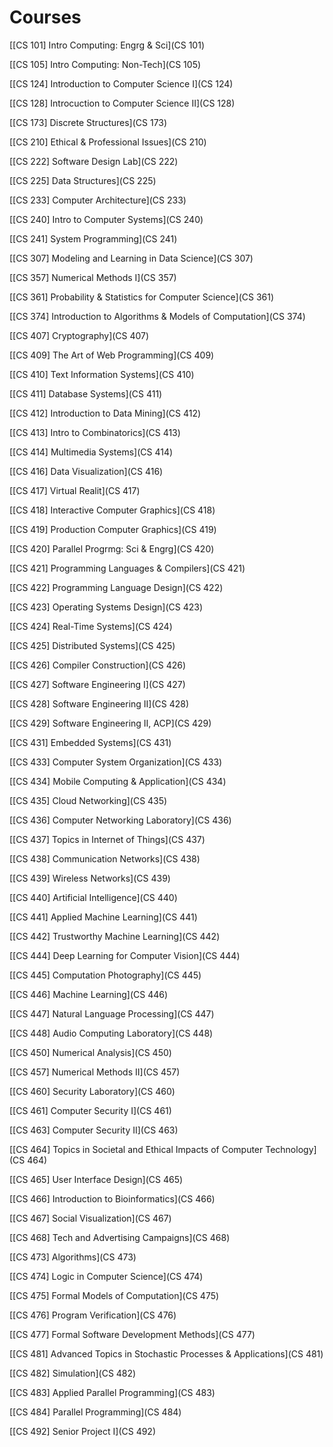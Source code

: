 # Courses

[[CS 101] Intro Computing: Engrg & Sci](CS 101)

[[CS 105] Intro Computing: Non-Tech](CS 105)

[[CS 124] Introduction to Computer Science I](CS 124)

[[CS 128] Introcuction to Computer Science II](CS 128)

[[CS 173] Discrete Structures](CS 173)

[[CS 210] Ethical & Professional Issues](CS 210)

[[CS 222] Software Design Lab](CS 222)

[[CS 225] Data Structures](CS 225)

[[CS 233] Computer Architecture](CS 233)

[[CS 240] Intro to Computer Systems](CS 240)

[[CS 241] System Programming](CS 241)

[[CS 307] Modeling and Learning in Data Science](CS 307)

[[CS 357] Numerical Methods I](CS 357)

[[CS 361] Probability & Statistics for Computer Science](CS 361)

[[CS 374] Introduction to Algorithms & Models of Computation](CS 374)

[[CS 407] Cryptography](CS 407)

[[CS 409] The Art of Web Programming](CS 409)

[[CS 410] Text Information Systems](CS 410)

[[CS 411] Database Systems](CS 411)

[[CS 412] Introduction to Data Mining](CS 412)

[[CS 413] Intro to Combinatorics](CS 413)

[[CS 414] Multimedia Systems](CS 414)

[[CS 416] Data Visualization](CS 416)

[[CS 417] Virtual Realit](CS 417)

[[CS 418] Interactive Computer Graphics](CS 418)

[[CS 419] Production Computer Graphics](CS 419)

[[CS 420] Parallel Progrmg: Sci & Engrg](CS 420)

[[CS 421] Programming Languages & Compilers](CS 421)

[[CS 422] Programming Language Design](CS 422)

[[CS 423] Operating Systems Design](CS 423)

[[CS 424] Real-Time Systems](CS 424)

[[CS 425] Distributed Systems](CS 425)

[[CS 426] Compiler Construction](CS 426)

[[CS 427] Software Engineering I](CS 427)

[[CS 428] Software Engineering II](CS 428)

[[CS 429] Software Engineering II, ACP](CS 429)

[[CS 431] Embedded Systems](CS 431)

[[CS 433] Computer System Organization](CS 433)

[[CS 434] Mobile Computing & Application](CS 434)

[[CS 435] Cloud Networking](CS 435)

[[CS 436] Computer Networking Laboratory](CS 436)

[[CS 437] Topics in Internet of Things](CS 437)

[[CS 438] Communication Networks](CS 438)

[[CS 439] Wireless Networks](CS 439)

[[CS 440] Artificial Intelligence](CS 440)

[[CS 441] Applied Machine Learning](CS 441)

[[CS 442] Trustworthy Machine Learning](CS 442)

[[CS 444] Deep Learning for Computer Vision](CS 444)

[[CS 445] Computation Photography](CS 445)

[[CS 446] Machine Learning](CS 446)

[[CS 447] Natural Language Processing](CS 447)

[[CS 448] Audio Computing Laboratory](CS 448)

[[CS 450] Numerical Analysis](CS 450)

[[CS 457] Numerical Methods II](CS 457)

[[CS 460] Security Laboratory](CS 460)

[[CS 461] Computer Security I](CS 461)

[[CS 463] Computer Security II](CS 463)

[[CS 464] Topics in Societal and Ethical Impacts of Computer Technology](CS 464)

[[CS 465] User Interface Design](CS 465)

[[CS 466] Introduction to Bioinformatics](CS 466)

[[CS 467] Social Visualization](CS 467)

[[CS 468] Tech and Advertising Campaigns](CS 468)

[[CS 473] Algorithms](CS 473)

[[CS 474] Logic in Computer Science](CS 474)

[[CS 475] Formal Models of Computation](CS 475)

[[CS 476] Program Verification](CS 476)

[[CS 477] Formal Software Development Methods](CS 477)

[[CS 481] Advanced Topics in Stochastic Processes & Applications](CS 481)

[[CS 482] Simulation](CS 482)

[[CS 483] Applied Parallel Programming](CS 483)

[[CS 484] Parallel Programming](CS 484)

[[CS 492] Senior Project I](CS 492)
